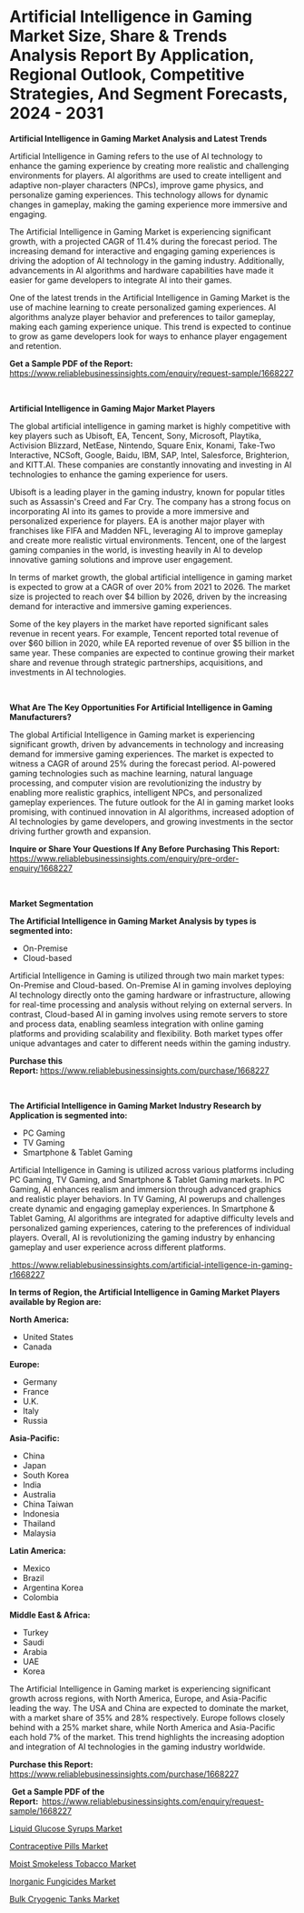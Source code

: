 <p><h1>Artificial Intelligence in Gaming Market Size, Share & Trends Analysis Report By Application, Regional Outlook, Competitive Strategies, And Segment Forecasts, 2024 - 2031</h1></p><p><strong>Artificial Intelligence in Gaming Market Analysis and Latest Trends</strong></p>
<p><p>Artificial Intelligence in Gaming refers to the use of AI technology to enhance the gaming experience by creating more realistic and challenging environments for players. AI algorithms are used to create intelligent and adaptive non-player characters (NPCs), improve game physics, and personalize gaming experiences. This technology allows for dynamic changes in gameplay, making the gaming experience more immersive and engaging.</p><p>The Artificial Intelligence in Gaming Market is experiencing significant growth, with a projected CAGR of 11.4% during the forecast period. The increasing demand for interactive and engaging gaming experiences is driving the adoption of AI technology in the gaming industry. Additionally, advancements in AI algorithms and hardware capabilities have made it easier for game developers to integrate AI into their games.</p><p>One of the latest trends in the Artificial Intelligence in Gaming Market is the use of machine learning to create personalized gaming experiences. AI algorithms analyze player behavior and preferences to tailor gameplay, making each gaming experience unique. This trend is expected to continue to grow as game developers look for ways to enhance player engagement and retention.</p></p>
<p><strong>Get a Sample PDF of the Report:&nbsp;</strong> <a href="https://www.reliablebusinessinsights.com/enquiry/request-sample/1668227">https://www.reliablebusinessinsights.com/enquiry/request-sample/1668227</a></p>
<p>&nbsp;</p>
<p><strong>Artificial Intelligence in Gaming Major Market Players</strong></p>
<p><p>The global artificial intelligence in gaming market is highly competitive with key players such as Ubisoft, EA, Tencent, Sony, Microsoft, Playtika, Activision Blizzard, NetEase, Nintendo, Square Enix, Konami, Take-Two Interactive, NCSoft, Google, Baidu, IBM, SAP, Intel, Salesforce, Brighterion, and KITT.AI. These companies are constantly innovating and investing in AI technologies to enhance the gaming experience for users.</p><p>Ubisoft is a leading player in the gaming industry, known for popular titles such as Assassin's Creed and Far Cry. The company has a strong focus on incorporating AI into its games to provide a more immersive and personalized experience for players. EA is another major player with franchises like FIFA and Madden NFL, leveraging AI to improve gameplay and create more realistic virtual environments. Tencent, one of the largest gaming companies in the world, is investing heavily in AI to develop innovative gaming solutions and improve user engagement.</p><p>In terms of market growth, the global artificial intelligence in gaming market is expected to grow at a CAGR of over 20% from 2021 to 2026. The market size is projected to reach over $4 billion by 2026, driven by the increasing demand for interactive and immersive gaming experiences.</p><p>Some of the key players in the market have reported significant sales revenue in recent years. For example, Tencent reported total revenue of over $60 billion in 2020, while EA reported revenue of over $5 billion in the same year. These companies are expected to continue growing their market share and revenue through strategic partnerships, acquisitions, and investments in AI technologies.</p></p>
<p>&nbsp;</p>
<p><strong>What Are The Key Opportunities For Artificial Intelligence in Gaming Manufacturers?</strong></p>
<p><p>The global Artificial Intelligence in Gaming market is experiencing significant growth, driven by advancements in technology and increasing demand for immersive gaming experiences. The market is expected to witness a CAGR of around 25% during the forecast period. AI-powered gaming technologies such as machine learning, natural language processing, and computer vision are revolutionizing the industry by enabling more realistic graphics, intelligent NPCs, and personalized gameplay experiences. The future outlook for the AI in gaming market looks promising, with continued innovation in AI algorithms, increased adoption of AI technologies by game developers, and growing investments in the sector driving further growth and expansion.</p></p>
<p><strong>Inquire or Share Your Questions If Any Before Purchasing This Report:</strong> <a href="https://www.reliablebusinessinsights.com/enquiry/pre-order-enquiry/1668227">https://www.reliablebusinessinsights.com/enquiry/pre-order-enquiry/1668227</a></p>
<p>&nbsp;</p>
<p><strong>Market Segmentation</strong></p>
<p><strong>The Artificial Intelligence in Gaming Market Analysis by types is segmented into:</strong></p>
<p><ul><li>On-Premise</li><li>Cloud-based</li></ul></p>
<p><p>Artificial Intelligence in Gaming is utilized through two main market types: On-Premise and Cloud-based. On-Premise AI in gaming involves deploying AI technology directly onto the gaming hardware or infrastructure, allowing for real-time processing and analysis without relying on external servers. In contrast, Cloud-based AI in gaming involves using remote servers to store and process data, enabling seamless integration with online gaming platforms and providing scalability and flexibility. Both market types offer unique advantages and cater to different needs within the gaming industry.</p></p>
<p><strong>Purchase this Report:&nbsp;</strong><a href="https://www.reliablebusinessinsights.com/purchase/1668227">https://www.reliablebusinessinsights.com/purchase/1668227</a></p>
<p>&nbsp;</p>
<p><strong>The Artificial Intelligence in Gaming Market Industry Research by Application is segmented into:</strong></p>
<p><ul><li>PC Gaming</li><li>TV Gaming</li><li>Smartphone & Tablet Gaming</li></ul></p>
<p><p>Artificial Intelligence in Gaming is utilized across various platforms including PC Gaming, TV Gaming, and Smartphone & Tablet Gaming markets. In PC Gaming, AI enhances realism and immersion through advanced graphics and realistic player behaviors. In TV Gaming, AI powerups and challenges create dynamic and engaging gameplay experiences. In Smartphone & Tablet Gaming, AI algorithms are integrated for adaptive difficulty levels and personalized gaming experiences, catering to the preferences of individual players. Overall, AI is revolutionizing the gaming industry by enhancing gameplay and user experience across different platforms.</p></p>
<p><a href="https://www.reliablebusinessinsights.com/artificial-intelligence-in-gaming-r1668227">&nbsp;https://www.reliablebusinessinsights.com/artificial-intelligence-in-gaming-r1668227</a></p>
<p><strong>In terms of Region, the Artificial Intelligence in Gaming Market Players available by Region are:</strong></p>
<p>
    <p> <strong> North America: </strong>
        <ul>
            <li>United States</li>
            <li>Canada</li>
        </ul>
        </p> 
    <p> <strong> Europe: </strong>
        <ul>
            <li>Germany</li>
            <li>France</li>
            <li>U.K.</li>
            <li>Italy</li>
            <li>Russia</li>
        </ul>
        </p> 
    <p> <strong> Asia-Pacific: </strong>
        <ul>
            <li>China</li>
            <li>Japan</li>
            <li>South Korea</li>
            <li>India</li>
            <li>Australia</li>
            <li>China Taiwan</li>
            <li>Indonesia</li>
            <li>Thailand</li>
            <li>Malaysia</li>
        </ul>
        </p> 
    <p> <strong> Latin America: </strong>
        <ul>
            <li>Mexico</li>
            <li>Brazil</li>
            <li>Argentina Korea</li>
            <li>Colombia</li>
        </ul>
        </p> 
    <p> <strong> Middle East & Africa: </strong>
        <ul>
            <li>Turkey</li>
            <li>Saudi</li>
            <li>Arabia</li>
            <li>UAE</li>
            <li>Korea</li>
        </ul>
    </p>
    </p>
<p><p>The Artificial Intelligence in Gaming market is experiencing significant growth across regions, with North America, Europe, and Asia-Pacific leading the way. The USA and China are expected to dominate the market, with a market share of 35% and 28% respectively. Europe follows closely behind with a 25% market share, while North America and Asia-Pacific each hold 7% of the market. This trend highlights the increasing adoption and integration of AI technologies in the gaming industry worldwide.</p></p>
<p><strong>Purchase this Report: </strong><a href="https://www.reliablebusinessinsights.com/purchase/1668227">https://www.reliablebusinessinsights.com/purchase/1668227</a></p>
<p>&nbsp;<strong>Get a Sample PDF of the Report:&nbsp;&nbsp;</strong><a href="https://www.reliablebusinessinsights.com/enquiry/request-sample/1668227">https://www.reliablebusinessinsights.com/enquiry/request-sample/1668227</a></p>
<p><strong></strong></p>
<p><p><a href="https://medium.com/@amanda.hamilton54645/insights-into-the-liquid-glucose-syrups-market-size-which-is-expanding-with-a-6-6-325aa5e505f1">Liquid Glucose Syrups Market</a></p><p><a href="https://github.com/hrhzhypq19/Market-Research-Report-List-1/blob/main/contraceptive-pills-market.md">Contraceptive Pills Market</a></p><p><a href="https://github.com/kishanagarner91/Market-Research-Report-List-1/blob/main/moist-smokeless-tobacco-market.md">Moist Smokeless Tobacco Market</a></p><p><a href="https://github.com/LarryPearsongXXfvf/Market-Research-Report-List-1/blob/main/inorganic-fungicides-market.md">Inorganic Fungicides Market</a></p><p><a href="https://github.com/brendafegmorris532/Market-Research-Report-List-2/blob/main/bulk-cryogenic-tanks-market.md">Bulk Cryogenic Tanks Market</a></p></p>